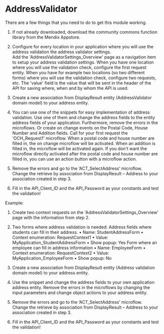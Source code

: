 # AddressValidator

There are a few things that you need to do to get this module working.
1.	If not already downloaded, download the community commons function library from the Mendix Appstore.

2.	Configure for every location in your application where you will use the address validation the address validator settings.  
Add the 'AddressValidatorSettings_Overview' page as a navigation item to setup your address validation settings.
When you have one location where you will use the validation check, configure the first request entity. When you have for example two locations (so two different forms) where you will use the validation check, configure two requests, etc.
The 'value' field is the value that will be sent in the header of the API for saving where, when and by whom the API is used.

3.	Create a new association from DisplayResult entity (AddressValidator domain model) to your address entity. 

4.	You can use one of the snippets for easy implementation of address validation. Use one of them and change the address fields to the entity address fields of your application. Furthermore, remove the errors in the microflows. 
Or create on change events on the Postal Code, House Number and Addition fields. Call for your first request the ‘OCH_Request1’ microflow. When a postal code and house number are filled in, the on change microflow will be activated. When an addition is filled in, the microflow will be activated again.
If you don't want the microflow directly activated after the postal code and house number are filled in, you can use an action button with a microflow action.

5.	Remove the errors and go to the ‘ACT_SelectAddress’ microflow. Change the retrieve by association from DisplayResult – Address to your association created in step 3.

6.	Fill in the API_Client_ID and the API_Password as your constants and test the validation!

Example:  
1.	Create two context requests on the 'AddressValidatorSettings_Overview' page with the information from step 2.

2.	Two forms where address validation is needed:
Address fields where students can fill in their address. 
•	Name: StudentAddressForm
•	Context enumeration: RequestContext1
•	Value: MyApplication_StudentAddressForm
•	Show popup: Yes
Form where an employee can fill in address information
•	Name: EmployeeForm
•	Context enumeration: RequestContext2
•	Value: MyApplication_EmployeeForm
•	Show popup: No

3.	Create a new association from DisplayResult entity (Address validation domain model) to your address entity.

4.	Use the snippet and change the address fields to your own application address entity. Remove the errors in the microflows by changing the input parameters and change object actions to your address entity.

5.	Remove the errors and go to the ‘ACT_SelectAddress’ microflow. Change the retrieve by association from DisplayResult – Address to your association created in step 3.

6.	Fill in the API_Client_ID and the API_Password as your constants and test the validation!
